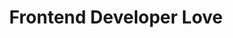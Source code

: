 ---
title: Frontend Developer Love
description: "Frontend Developer Love Conference is 3 Full Days of Talks from 35+ Global Javascript Leaders from around the world Join fellow Javascript Frontend Developers traveling in from over 50 Countries around the world for the Largest Javascript Conference in Europe. We will host over 3,000 People flying in from 50+ Countries around the World during this 3 Day Celebration of Javascript"
href: https://frontenddeveloperlove.com/
avatar: ./banner.png
attendantIds:
  - nader-dabit
country: Netherlands
city: Amsterdam
---